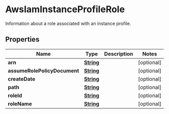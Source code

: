 

# AwsIamInstanceProfileRole

Information about a role associated with an instance profile.

## Properties

| Name | Type | Description | Notes |
|------------ | ------------- | ------------- | -------------|
|**arn** | [**String**](String.md) |  |  [optional] |
|**assumeRolePolicyDocument** | [**String**](String.md) |  |  [optional] |
|**createDate** | [**String**](String.md) |  |  [optional] |
|**path** | [**String**](String.md) |  |  [optional] |
|**roleId** | [**String**](String.md) |  |  [optional] |
|**roleName** | [**String**](String.md) |  |  [optional] |




